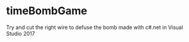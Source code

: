 # timeBombGame
Try and cut the right wire to defuse the bomb
made with c#.net in Visual Studio 2017
